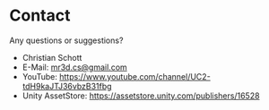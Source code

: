 # Contact

Any questions or suggestions?

- Christian Schott
- E-Mail: <mr3d.cs@gmail.com>
- YouTube: <https://www.youtube.com/channel/UC2-tdH9kaJTJ36vbzB31fbg>
- Unity AssetStore: <https://assetstore.unity.com/publishers/16528>